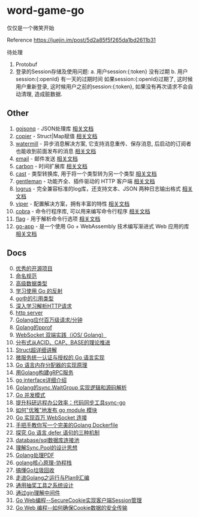 # word-game-go
仅仅是一个微笑开始

Reference
https://juejin.im/post/5d2a85f5f265da1bd2611b31

待处理
1. Protobuf
2. 登录的Session存储及使用问题:
    a. 用户session:{:token} 没有过期
    b. 用户session:{:openId} 有一天的过期时间
    如果session:{:openId}过期了, 这时候用户重新登录, 这时候用户之前的session:{:token}, 如果没有再次请求不会自动清理, 造成脏数据.


## Other
1. [gojsonq](https://github.com/thedevsaddam/gojsonq) - JSON处理库 [相关文档](https://juejin.im/post/5e53e2efe51d4527196d5352)
2. [copier](https://github.com/jinzhu/copier) - Struct|Map赋值 [相关文档](https://juejin.im/post/5e6b81e551882549281c08c1)
3. [watermill](https://github.com/ThreeDotsLabs/watermill) - 异步消息解决方案, 它支持消息重传、保存消息, 后启动的订阅者也能收到前面发布的消息 [相关文档](https://juejin.im/post/5e5b6e80f265da571d2f2cc4)
4. [email](https://github.com/jordan-wright/email) - 邮件发送 [相关文档](https://juejin.im/post/5e4902b851882549327a41a2)
5. [carbon](https://github.com/uniplaces/carbon) - 时间扩展库 [相关文档](https://juejin.im/post/5e4793dbf265da575d20d488)
6. [cast](https://github.com/spf13/cast) - 类型转换库, 用于将一个类型转为另一个类型 [相关文档](https://juejin.im/post/5e39590d518825490455c385)
7. [gentleman](https://https://gopkg.in/h2non/gentleman.v2) - 功能齐全、插件驱动的 HTTP 客户端 [相关文档](https://juejin.im/post/5e8dee63518825736b749555?utm_source=gold_browser_extension)
8. [logrus](https://github.com/sirupsen/logrus) - 完全兼容标准的log库，还支持文本、JSON 两种日志输出格式 [相关文档](https://juejin.im/post/5e3e768a6fb9a07ccd51793e)
9. [viper](https://github.com/spf13/viper) - 配置解决方案，拥有丰富的特性 [相关文档](https://juejin.im/post/5e24f1bc518825263237edb2)
10. [cobra](https://github.com/spf13/cobra/cobra) - 命令行程序库, 可以用来编写命令行程序 [相关文档](https://juejin.im/post/5e22cfb35188252ca21bb781)
11. [flag](https://golang.org/pkg/flag/) - 用于解析命令行选项 [相关文档](https://juejin.im/post/5e1b33da51882536a627f17b)
12. [go-app](https://github.com/maxence-charriere/go-app/v6) - 是一个使用 Go + WebAssembly 技术编写渐进式 Web 应用的库 [相关文档](https://juejin.im/post/5ea1ac82f265da47b55508b7?utm_source=gold_browser_extension)

## Docs
0. [优秀的开源项目](https://juejin.im/entry/5c00e5fce51d4550c76d9097)
1. [命名规范](https://juejin.im/post/5c6b6c266fb9a04a08223d6c)
2. [高级数据类型](https://juejin.im/post/5e88c68151882573716a8f88)
3. [学习使用 Go 的反射](https://juejin.im/post/5e23c94c5188254db85f01c2)
4. [go中的引用类型](https://juejin.im/post/5e6d8d9e6fb9a07cc97db58c)
5. [深入学习解析HTTP请求](https://juejin.im/post/5e547c2a518825495d69acfc)
6. [http server](https://juejin.im/post/5dd11baff265da0c0c1fe813)
7. [Golang应付百万级请求/分钟](https://juejin.im/post/5db1464b6fb9a0202a261ca9)
8. [Golang的pprof](https://juejin.im/post/5e5b6591518825492f771540)
9. [WebSocket 双端实践（iOS/ Golang）](https://juejin.im/post/5e450b21f265da573f356711)
10. [分布式从ACID、CAP、BASE的理论推进](https://juejin.im/post/5e7d5cb36fb9a03c75752ec0)
11. [Struct超详细讲解](https://juejin.im/post/5ca2f37ce51d4502a27f0539)
12. [微服务统一认证与授权的 Go 语言实现](https://juejin.im/post/5e305be9e51d4531220273e2)
13. [Go 语言内存分配器的实现原理](https://juejin.im/entry/5e5c69af51882549063a8e13)
14. [用Golang构建gRPC服务](https://juejin.im/post/5d994445e51d45782935346b)
15. [go interface详细介绍](https://juejin.im/post/5d8877f1f265da03986c311c)
16. [Golang的sync.WaitGroup 实现逻辑和源码解析](https://juejin.im/post/5e5b62f86fb9a07cb1578fda)
17. [Go 并发模式](https://juejin.im/post/5e554edb6fb9a07ca453439d)
18. [提升科研远程办公效率：代码同步工具sync-go](https://juejin.im/post/5e45203fe51d4526d43f2818)
19. [如何"优雅"地发布 go module 模块](https://juejin.im/post/5e4ccabf6fb9a07ca24f49d4)
20. [Go 实现百万 WebSocket 连接](https://juejin.im/post/5d48f1cd6fb9a06b233ca719)
21. [手把手教你写一个完美的Golang Dockerfile](https://juejin.im/post/5e569409e51d4526ca15ce56)
22. [探究 Go 语言 defer 语句的三种机制](https://juejin.im/post/5e5b4a53f265da570829ed35)
23. [database/sql数据库连接池](https://juejin.im/post/5d624abde51d45621655352c)
24. [理解Sync.Pool的设计思想](https://juejin.im/post/5de4d8a05188256e8d33c7d1)
25. [Golang处理PDF](https://juejin.im/post/5e0c698d5188253aaf656925)
26. [golang核心原理-协程栈](https://juejin.im/post/5da7385ae51d45782a478d2d)
27. [搞懂Go垃圾回收](https://juejin.im/post/5d56b47a5188250541792ede)
28. [走进Golang之运行与Plan9汇编](https://juejin.im/post/5ddde5eef265da05ec6b62ec)
29. [通用抽奖工具之系统设计](https://juejin.im/post/5e0d52906fb9a0481759db76)
30. [通过gin理解中间件](https://juejin.im/post/5e8ed66be51d4546d23c0c12)
31. [Go Web编程--SecureCookie实现客户端Session管理](https://juejin.im/post/5e68b927e51d4526f76eccdf)
32. [Go Web 编程--如何确保Cookie数据的安全传输](https://juejin.im/post/5e64a448518825490966eac5)
